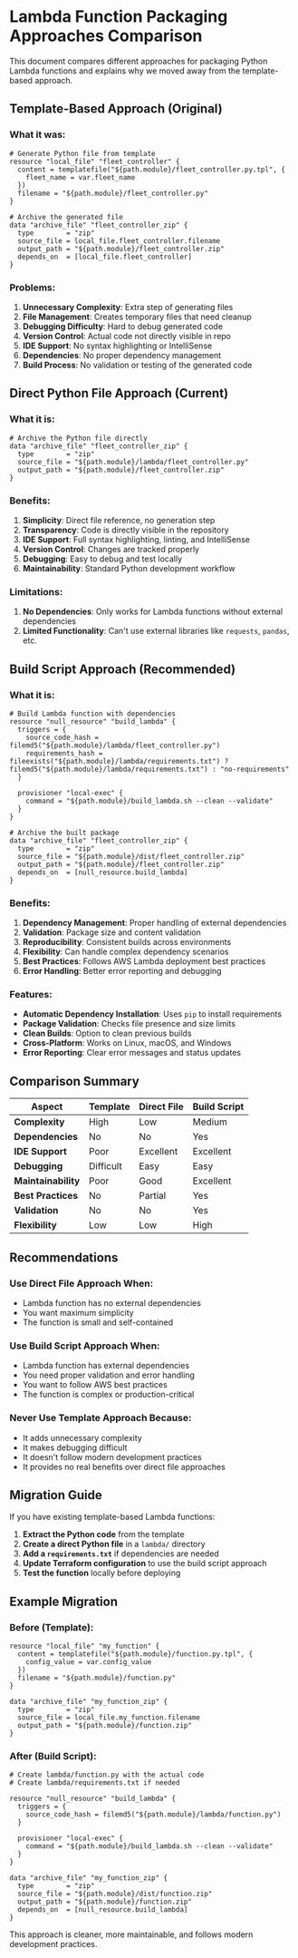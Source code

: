 # Lambda Function Packaging Approaches Comparison

This document compares different approaches for packaging Python Lambda functions and explains why we moved away from the template-based approach.

## Template-Based Approach (Original)

### What it was:
```hcl
# Generate Python file from template
resource "local_file" "fleet_controller" {
  content = templatefile("${path.module}/fleet_controller.py.tpl", {
    fleet_name = var.fleet_name
  })
  filename = "${path.module}/fleet_controller.py"
}

# Archive the generated file
data "archive_file" "fleet_controller_zip" {
  type        = "zip"
  source_file = local_file.fleet_controller.filename
  output_path = "${path.module}/fleet_controller.zip"
  depends_on  = [local_file.fleet_controller]
}
```

### Problems:
1. **Unnecessary Complexity**: Extra step of generating files
2. **File Management**: Creates temporary files that need cleanup
3. **Debugging Difficulty**: Hard to debug generated code
4. **Version Control**: Actual code not directly visible in repo
5. **IDE Support**: No syntax highlighting or IntelliSense
6. **Dependencies**: No proper dependency management
7. **Build Process**: No validation or testing of the generated code

## Direct Python File Approach (Current)

### What it is:
```hcl
# Archive the Python file directly
data "archive_file" "fleet_controller_zip" {
  type        = "zip"
  source_file = "${path.module}/lambda/fleet_controller.py"
  output_path = "${path.module}/fleet_controller.zip"
}
```

### Benefits:
1. **Simplicity**: Direct file reference, no generation step
2. **Transparency**: Code is directly visible in the repository
3. **IDE Support**: Full syntax highlighting, linting, and IntelliSense
4. **Version Control**: Changes are tracked properly
5. **Debugging**: Easy to debug and test locally
6. **Maintainability**: Standard Python development workflow

### Limitations:
1. **No Dependencies**: Only works for Lambda functions without external dependencies
2. **Limited Functionality**: Can't use external libraries like `requests`, `pandas`, etc.

## Build Script Approach (Recommended)

### What it is:
```hcl
# Build Lambda function with dependencies
resource "null_resource" "build_lambda" {
  triggers = {
    source_code_hash = filemd5("${path.module}/lambda/fleet_controller.py")
    requirements_hash = fileexists("${path.module}/lambda/requirements.txt") ? filemd5("${path.module}/lambda/requirements.txt") : "no-requirements"
  }

  provisioner "local-exec" {
    command = "${path.module}/build_lambda.sh --clean --validate"
  }
}

# Archive the built package
data "archive_file" "fleet_controller_zip" {
  type        = "zip"
  source_file = "${path.module}/dist/fleet_controller.zip"
  output_path = "${path.module}/fleet_controller.zip"
  depends_on  = [null_resource.build_lambda]
}
```

### Benefits:
1. **Dependency Management**: Proper handling of external dependencies
2. **Validation**: Package size and content validation
3. **Reproducibility**: Consistent builds across environments
4. **Flexibility**: Can handle complex dependency scenarios
5. **Best Practices**: Follows AWS Lambda deployment best practices
6. **Error Handling**: Better error reporting and debugging

### Features:
- **Automatic Dependency Installation**: Uses `pip` to install requirements
- **Package Validation**: Checks file presence and size limits
- **Clean Builds**: Option to clean previous builds
- **Cross-Platform**: Works on Linux, macOS, and Windows
- **Error Reporting**: Clear error messages and status updates

## Comparison Summary

| Aspect | Template | Direct File | Build Script |
|--------|----------|-------------|--------------|
| **Complexity** | High | Low | Medium |
| **Dependencies** | No | No | Yes |
| **IDE Support** | Poor | Excellent | Excellent |
| **Debugging** | Difficult | Easy | Easy |
| **Maintainability** | Poor | Good | Excellent |
| **Best Practices** | No | Partial | Yes |
| **Validation** | No | No | Yes |
| **Flexibility** | Low | Low | High |

## Recommendations

### Use Direct File Approach When:
- Lambda function has no external dependencies
- You want maximum simplicity
- The function is small and self-contained

### Use Build Script Approach When:
- Lambda function has external dependencies
- You need proper validation and error handling
- You want to follow AWS best practices
- The function is complex or production-critical

### Never Use Template Approach Because:
- It adds unnecessary complexity
- It makes debugging difficult
- It doesn't follow modern development practices
- It provides no real benefits over direct file approaches

## Migration Guide

If you have existing template-based Lambda functions:

1. **Extract the Python code** from the template
2. **Create a direct Python file** in a `lambda/` directory
3. **Add a `requirements.txt`** if dependencies are needed
4. **Update Terraform configuration** to use the build script approach
5. **Test the function** locally before deploying

## Example Migration

### Before (Template):
```hcl
resource "local_file" "my_function" {
  content = templatefile("${path.module}/function.py.tpl", {
    config_value = var.config_value
  })
  filename = "${path.module}/function.py"
}

data "archive_file" "my_function_zip" {
  type        = "zip"
  source_file = local_file.my_function.filename
  output_path = "${path.module}/function.zip"
}
```

### After (Build Script):
```hcl
# Create lambda/function.py with the actual code
# Create lambda/requirements.txt if needed

resource "null_resource" "build_lambda" {
  triggers = {
    source_code_hash = filemd5("${path.module}/lambda/function.py")
  }

  provisioner "local-exec" {
    command = "${path.module}/build_lambda.sh --clean --validate"
  }
}

data "archive_file" "my_function_zip" {
  type        = "zip"
  source_file = "${path.module}/dist/function.zip"
  output_path = "${path.module}/function.zip"
  depends_on  = [null_resource.build_lambda]
}
```

This approach is cleaner, more maintainable, and follows modern development practices.
